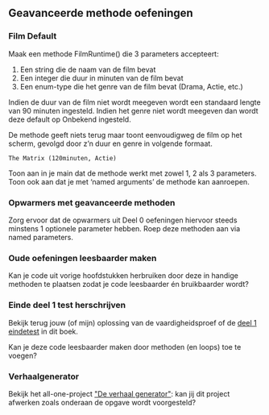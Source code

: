 ## Geavanceerde methode oefeningen

### Film Default
Maak een methode FilmRuntime() die 3 parameters accepteert:

1. Een string die de naam van de film bevat
2. Een integer die duur in minuten van de film bevat
3. Een enum-type die het genre van de film bevat (Drama, Actie, etc.)

Indien de duur van de film niet wordt meegeven wordt een standaard  lengte van 90 minuten ingesteld. Indien het genre niet wordt meegeven dan wordt deze default op Onbekend ingesteld.

De methode geeft niets terug maar toont eenvoudigweg de film op het scherm, gevolgd door z’n duur en genre in volgende formaat.

```text
The Matrix (120minuten, Actie)
```

Toon aan in je main dat de methode werkt met zowel 1, 2 als 3 parameters. Toon ook aan dat je met ‘named arguments’ de methode kan aanroepen.

### Opwarmers met geavanceerde methoden
Zorg ervoor dat de opwarmers uit Deel 0 oefeningen hiervoor steeds minstens 1 optionele parameter hebben. Roep deze methoden aan via named parameters.

### Oude oefeningen leesbaarder maken
Kan je code uit vorige hoofdstukken herbruiken door deze in handige methoden te plaatsen zodat je code leesbaarder én bruikbaarder wordt?

### Einde deel 1 test  herschrijven
Bekijk terug jouw (of mijn) oplossing van de vaardigheidsproef of de [deel 1 eindetest](../EindeTests/Mod1/Opgave.md) in dit boek. 

Kan je deze code leesbaarder maken door methoden (en loops) toe te voegen?

### Verhaalgenerator
Bekijk het all-one-project ["De verhaal generator"](../A_DEEL1_AllInOne/3_verhaalgenerator.md): kan jij dit project afwerken zoals onderaan de opgave wordt voorgesteld?
